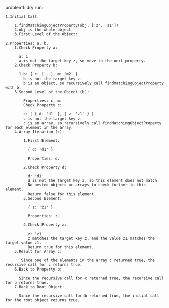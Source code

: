 
problem1:
  dry run:

    1.Initial Call:

        1.findMatchingObjectProperty(obj, ['z', 'z1'])
        2.obj is the whole object.
        3.First Level of the Object:

    2.Properties: a, b.
        1.Check Property a:

          a: 1
          a is not the target key z, so move to the next property.
        2.Check Property b:

          1.b: { c: [...], m: 'm2' }
            b is not the target key z.
            b is an object, so recursively call findMatchingObjectProperty with b. 
        3.Second Level of the Object (b):

            Properties: c, m.
            Check Property c:

            c: [ { d: 'd1' }, { z: 'z1' } ]
            c is not the target key z.
            c is an array, so recursively call findMatchingObjectProperty for each element in the array.
        4.Array Iteration (c):

            1.First Element:

              { d: 'd1' }

              Properties: d.

            2.Check Property d:

              d: 'd1'
              d is not the target key z, so this element does not match.
              No nested objects or arrays to check further in this element.
              Return false for this element.
            3.Second Element:

              { z: 'z1' }

              Properties: z.

            4.Check Property z:

              z: 'z1'
              z matches the target key z, and the value z1 matches the target value z1.
              Return true for this element.
        5.Result for Array c:

           Since one of the elements in the array c returned true, the recursive call for c returns true.
        6.Back to Property b:

          Since the recursive call for c returned true, the recursive call for b returns true.
        7.Back to Root Object:

          Since the recursive call for b returned true, the initial call for the root object returns true.
